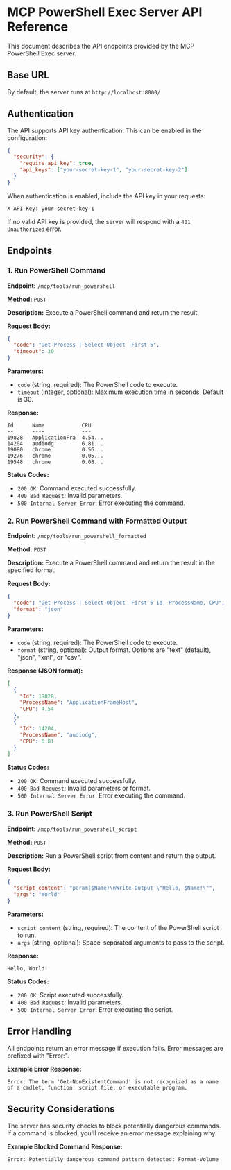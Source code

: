 # MCP PowerShell Exec Server API Reference

This document describes the API endpoints provided by the MCP PowerShell Exec server.

## Base URL

By default, the server runs at `http://localhost:8000/`

## Authentication

The API supports API key authentication. This can be enabled in the configuration:

```json
{
  "security": {
    "require_api_key": true,
    "api_keys": ["your-secret-key-1", "your-secret-key-2"]
  }
}
```

When authentication is enabled, include the API key in your requests:

```
X-API-Key: your-secret-key-1
```

If no valid API key is provided, the server will respond with a `401 Unauthorized` error.

## Endpoints

### 1. Run PowerShell Command

**Endpoint:** `/mcp/tools/run_powershell`

**Method:** `POST`

**Description:** Execute a PowerShell command and return the result.

**Request Body:**

```json
{
  "code": "Get-Process | Select-Object -First 5",
  "timeout": 30
}
```

**Parameters:**

- `code` (string, required): The PowerShell code to execute.
- `timeout` (integer, optional): Maximum execution time in seconds. Default is 30.

**Response:**

```
Id      Name            CPU
--      ----            ---
19828   ApplicationFra  4.54...
14204   audiodg         6.81...
19080   chrome          0.56...
19276   chrome          0.05...
19548   chrome          0.08...
```

**Status Codes:**

- `200 OK`: Command executed successfully.
- `400 Bad Request`: Invalid parameters.
- `500 Internal Server Error`: Error executing the command.

### 2. Run PowerShell Command with Formatted Output

**Endpoint:** `/mcp/tools/run_powershell_formatted`

**Method:** `POST`

**Description:** Execute a PowerShell command and return the result in the specified format.

**Request Body:**

```json
{
  "code": "Get-Process | Select-Object -First 5 Id, ProcessName, CPU",
  "format": "json"
}
```

**Parameters:**

- `code` (string, required): The PowerShell code to execute.
- `format` (string, optional): Output format. Options are "text" (default), "json", "xml", or "csv".

**Response (JSON format):**

```json
[
  {
    "Id": 19828,
    "ProcessName": "ApplicationFrameHost",
    "CPU": 4.54
  },
  {
    "Id": 14204,
    "ProcessName": "audiodg",
    "CPU": 6.81
  }
]
```

**Status Codes:**

- `200 OK`: Command executed successfully.
- `400 Bad Request`: Invalid parameters or format.
- `500 Internal Server Error`: Error executing the command.

### 3. Run PowerShell Script

**Endpoint:** `/mcp/tools/run_powershell_script`

**Method:** `POST`

**Description:** Run a PowerShell script from content and return the output.

**Request Body:**

```json
{
  "script_content": "param($Name)\nWrite-Output \"Hello, $Name!\"",
  "args": "World"
}
```

**Parameters:**

- `script_content` (string, required): The content of the PowerShell script to run.
- `args` (string, optional): Space-separated arguments to pass to the script.

**Response:**

```
Hello, World!
```

**Status Codes:**

- `200 OK`: Script executed successfully.
- `400 Bad Request`: Invalid parameters.
- `500 Internal Server Error`: Error executing the script.

## Error Handling

All endpoints return an error message if execution fails. Error messages are prefixed with "Error:".

**Example Error Response:**

```
Error: The term 'Get-NonExistentCommand' is not recognized as a name of a cmdlet, function, script file, or executable program.
```

## Security Considerations

The server has security checks to block potentially dangerous commands. If a command is blocked, you'll receive an error message explaining why.

**Example Blocked Command Response:**

```
Error: Potentially dangerous command pattern detected: Format-Volume
```
